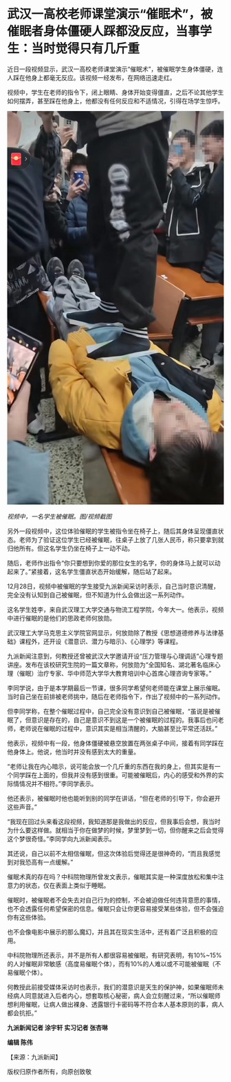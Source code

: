 # 武汉一高校老师课堂演示“催眠术”，被催眠者身体僵硬人踩都没反应，当事学生：当时觉得只有几斤重

近日一段视频显示，武汉一高校老师课堂演示“催眠术”，被催眠学生身体僵硬，连人踩在他身上都毫无反应。该视频一经发布，在网络迅速走红。

视频中，学生在老师的指令下，闭上眼睛、身体开始变得僵直，之后不论其他学生如何摆弄，甚至踩在他身上，他都没有任何反应和不适情况，引得在场学生惊呼。

![d6164971c5ba56ce8db44a0e84ae80b0.jpg](./武汉一高校老师课堂演示催眠术被催眠者身体僵硬人踩都没反应当事学生当时觉得只有几斤重/d6164971c5ba56ce8db44a0e84ae80b0.jpg)

 _视频中，一名学生被催眠。图/视频截图_

另外一段视频中，这位体验催眠的学生被指令坐在椅子上，随后其身体呈现僵直状态。老师为了验证这位学生已经被催眠，往桌子上放了几张人民币，称只要拿到就归他所有。但这名学生仍坐在椅子上一动不动。

随后，老师作出指令“你只要想到你爱的那位女生的名字，你的身体马上就可以动起来了。”紧接着，这名学生僵直状态开始缓解，随后站了起来。

12月28日，视频中被催眠的学生接受九派新闻采访时表示，自己当时意识清醒，完全没有认知到自己被催眠，但不知道为什么会做出这一系列动作。

这名学生姓李，来自武汉理工大学交通与物流工程学院，今年大一。他表示，视频中进行催眠的是他们的思政老师何放勋。

武汉理工大学马克思主义学院官网显示，何放勋除了教授《思想道德修养与法律基础》课程外，还开设《潜意识、潜力与暗示》、《心理学》等课程。

九派新闻注意到，何教授还曾被武汉大学邀请开设“压力管理与心理调适”心理专题讲座。发布在该校研究生院的一篇文章称，何放勋为“全国知名、湖北著名临床心理（催眠）治疗专家、华中师范大学华大教育培训中心首席心理咨询专家等。”

李同学说，由于是本学期最后一节课，很多同学希望何老师能在课堂上展示催眠。当时自己坐在前排被老师挑中，随后在老师指令下，作出了视频中的一系列动作。

但李同学称，在整个催眠过程中，自己完全没有意识到自己被催眠，“虽说是被催眠了，但意识是存在的，自己是意识不到这是一个被催眠的过程的。我事后也问老师，老师说在催眠的过程中，意识其实是相当清醒的，大脑甚至比平常还活跃。”

他表示，视频中有一段，他身体僵硬被悬空放置在两张桌子中间，接着有同学踩在他身体上。他说，他当时并没有感到太大的重量。

“老师让我在内心暗示，说可能会放一个几斤重的东西在我的身上，但其实是有一个同学踩在上面的，但我并没有感到很重。可能被催眠后，内心的感受和外界的实际情情况并不相符。”李同学表示。

他还表示，被催眠时他也能听到别的同学在讲话，“但在老师的引导下，你会避开这些声音。”

“我现在回过头来看这段视频，我知道那是我做出的反应，但我事后会想，我当时为什么要这样做。就相当于你在做梦的时候，梦里梦到一切，但你醒来之后会觉得这个梦很奇怪。”李同学向九派新闻表示。

其还说，自己以前不太相信催眠，但这次体验后觉得还是很神奇的，“而且我感觉到对我恐高有一点缓解。”

催眠术真的存在吗？中科院物理所曾发文表示，催眠其实是一种深度放松和集中注意力的状态，仅在表面上类似于睡眠。

催眠时，被催眠者不会失去对自己行为的控制，不会被迫做任何违背意愿的事情，也不会透露任何希望保密的信息。催眠只会让你更容易接受某些体验，但不会强迫你有这些体验。

也不会像电影中展示的那么魔幻，并且其在现实生活中，还有着广泛且积极的应用。

中科院物理所还表示，并不是所有人都很容易被催眠，有研究表明，有10%~15%的人对催眠非常敏感（高度易催眠个体），而有10%的人难以或不可能被催眠（不易催眠个体）。

何教授此前接受媒体采访时也表示，我们的潜意识是天生的保护神，如果催眠师未经病人同意就进入后者内心，想套取核心秘密，病人会立刻醒过来，“所以催眠师想利用催眠，让病人做出裸身、透露银行卡密码等不符合本人基本原则的事，病人都会抗拒。”

**九派新闻记者 涂宇轩 实习记者 张杏琳**

**编辑 陈伟**

【来源：九派新闻】

版权归原作者所有，向原创致敬

